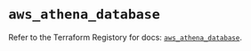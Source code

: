 # `aws_athena_database`

Refer to the Terraform Registory for docs: [`aws_athena_database`](https://registry.terraform.io/providers/hashicorp/aws/5.20.1/docs/resources/athena_database).
